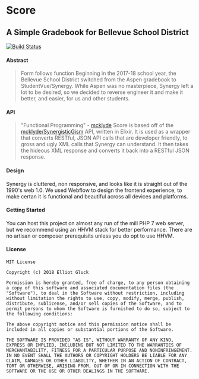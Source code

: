 # Score
## A Simple Gradebook for Bellevue School District
[![Build Status](https://travis-ci.org/ElliotGluck/Score.svg?branch=hhvm-branch)](https://travis-ci.org/ElliotGluck/Score)
#### Abstract
> Form follows function
Beginning in the 2017-18 school year, the Bellevue School District switched from the Aspen gradebook to StudentVue/Synergy. While Aspen was no masterpiece, Synergy left a lot to be desired, so we decided to reverse engineer it and make it better, and easier, for us and other students.

#### API
> "Functional Programming" - [mcklyde](https://github.com/mcklyde)
Score is based off of the [mcklyde/SynergisticGism](https://github.com/mcklyde/SynergisticGism) API, written in Elixir. It is used as a wrapper that converts RESTful, JSON API calls that are developer friendly, to gross and ugly XML calls that Synergy can understand. It then takes the hideous XML response and converts it back into a RESTful JSON response.

#### Design
Synergy is cluttered, non responsive, and looks like it is straight out of the 1990's web 1.0. We used Webflow to design the frontend experience, to make certan it is functional and beautiful across all devices and platforms.

#### Getting Started
You can host this project on almost any run of the mill PHP 7 web server, but we recommend using an HHVM stack for better performance. There are no artisan or composer prerequisits unless you do opt to use HHVM.

#### License

```
MIT License

Copyright (c) 2018 Elliot Gluck

Permission is hereby granted, free of charge, to any person obtaining a copy of this software and associated documentation files (the "Software"), to deal in the Software without restriction, including without limitation the rights to use, copy, modify, merge, publish, distribute, sublicense, and/or sell copies of the Software, and to permit persons to whom the Software is furnished to do so, subject to the following conditions:

The above copyright notice and this permission notice shall be included in all copies or substantial portions of the Software.

THE SOFTWARE IS PROVIDED "AS IS", WITHOUT WARRANTY OF ANY KIND, EXPRESS OR IMPLIED, INCLUDING BUT NOT LIMITED TO THE WARRANTIES OF MERCHANTABILITY, FITNESS FOR A PARTICULAR PURPOSE AND NONINFRINGEMENT. IN NO EVENT SHALL THE AUTHORS OR COPYRIGHT HOLDERS BE LIABLE FOR ANY CLAIM, DAMAGES OR OTHER LIABILITY, WHETHER IN AN ACTION OF CONTRACT, TORT OR OTHERWISE, ARISING FROM, OUT OF OR IN CONNECTION WITH THE SOFTWARE OR THE USE OR OTHER DEALINGS IN THE SOFTWARE.
```
